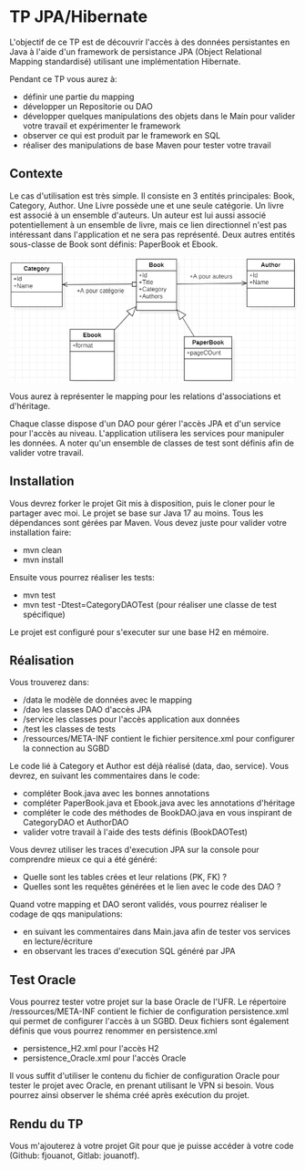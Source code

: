 # TP JPA/Hibernate

L'objectif de ce TP est de découvrir l'accès à des données persistantes en Java à l'aide d'un framework de persistance JPA (Object Relational Mapping standardisé) utilisant une implémentation Hibernate.

Pendant ce TP vous aurez à:
 - définir une partie du mapping
 - développer un Repositorie ou DAO
 - développer quelques manipulations des objets dans le Main pour valider votre travail et expérimenter le framework
 - observer ce qui est produit par le framework en SQL
 - réaliser des manipulations de base Maven pour tester votre travail

## Contexte

Le cas d'utilisation est très simple. Il consiste en 3 entités principales: Book, Category, Author. Une Livre possède une et une seule catégorie. Un livre est associé à un ensemble d'auteurs. Un auteur est lui aussi associé potentiellement à un ensemble de livre, mais ce lien directionnel n'est pas intéressant dans l'application et ne sera pas représenté.
Deux autres entités sous-classe de Book sont définis: PaperBook et Ebook.

![shema](uml.png)

Vous aurez à représenter le mapping pour les relations d'associations et d'héritage.

Chaque classe dispose d'un DAO pour gérer l'accès JPA et d'un service pour l'accès au niveau.  L'application utilisera les services pour manipuler les données.
A noter qu'un ensemble de classes de test sont définis afin de valider votre travail.

## Installation

Vous devrez forker le projet Git mis à disposition, puis le cloner pour le partager avec moi.
Le projet se base sur Java 17 au moins. Tous les dépendances sont gérées par Maven.
Vous devez juste pour valider votre installation faire:
 - mvn clean
 - mvn install

Ensuite vous pourrez réaliser les tests:
 - mvn test
 - mvn test -Dtest=CategoryDAOTest (pour réaliser une classe de test spécifique)

Le projet est configuré pour s'executer sur une base H2 en mémoire.

## Réalisation

Vous trouverez dans:
 - /data le modèle de données avec le mapping
 - /dao les classes DAO d'accès JPA
 - /service les classes pour l'accès application aux données
 - /test les classes de tests
 - /ressources/META-INF contient le fichier persitence.xml pour configurer la connection au SGBD

Le code lié à Category et Author est déjà réalisé  (data, dao, service).
Vous devrez, en suivant les commentaires dans le code:
 - compléter Book.java avec les bonnes annotations
 - compléter PaperBook.java et Ebook.java avec les annotations d'héritage
 - compléter le code des méthodes de BookDAO.java en vous inspirant de CategoryDAO et AuthorDAO
 - valider votre travail à l'aide des tests définis (BookDAOTest)
 
 Vous devrez utiliser les traces d'execution JPA sur la console pour comprendre mieux ce qui a été généré:
  - Quelle sont les tables crées et leur relations (PK, FK) ?
  - Quelles sont les requêtes générées et le lien avec le code des DAO ?

  Quand votre mapping et DAO seront validés, vous pourrez réaliser le codage de qqs manipulations:
  - en suivant les commentaires dans Main.java afin de tester vos services en lecture/écriture
  - en observant les traces d'execution SQL généré par JPA

## Test Oracle

Vous pourrez tester votre projet sur la base Oracle de l'UFR.
Le répertoire /ressources/META-INF contient le fichier de configuration persistence.xml qui permet de configurer l'accès à un SGBD.
Deux fichiers sont également définis que vous pourrez renommer en persistence.xml
 - persistence_H2.xml pour l'accès H2
 - persistence_Oracle.xml pour l'accès Oracle

Il vous suffit d'utiliser le contenu du fichier de configuration Oracle pour tester le projet avec Oracle, en prenant utilisant le VPN si besoin. Vous pourrez ainsi observer le shéma créé après exécution du projet.

## Rendu du TP

Vous m'ajouterez à votre projet Git pour que je puisse accéder à votre code (Github: fjouanot, Gitlab: jouanotf).